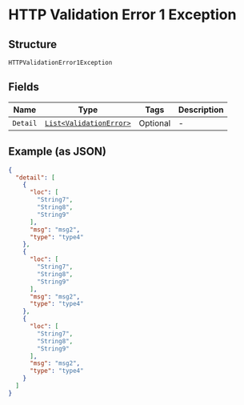 
# HTTP Validation Error 1 Exception

## Structure

`HTTPValidationError1Exception`

## Fields

| Name | Type | Tags | Description |
|  --- | --- | --- | --- |
| `Detail` | [`List<ValidationError>`](../../doc/models/validation-error.md) | Optional | - |

## Example (as JSON)

```json
{
  "detail": [
    {
      "loc": [
        "String7",
        "String8",
        "String9"
      ],
      "msg": "msg2",
      "type": "type4"
    },
    {
      "loc": [
        "String7",
        "String8",
        "String9"
      ],
      "msg": "msg2",
      "type": "type4"
    },
    {
      "loc": [
        "String7",
        "String8",
        "String9"
      ],
      "msg": "msg2",
      "type": "type4"
    }
  ]
}
```

